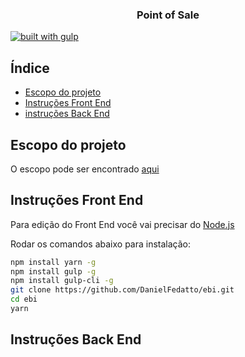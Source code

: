 <h3 align="center">Point of Sale</h3>

[![built with gulp](https://img.shields.io/badge/gulp-built_project-eb4a4b.svg?logo=data%3Aimage%2Fpng%3Bbase64%2CiVBORw0KGgoAAAANSUhEUgAAAAYAAAAOCAMAAAA7QZ0XAAAABlBMVEUAAAD%2F%2F%2F%2Bl2Z%2FdAAAAAXRSTlMAQObYZgAAABdJREFUeAFjAAFGRjSSEQzwUgwQkjAFAAtaAD0Ls2nMAAAAAElFTkSuQmCC)](http://gulpjs.com/)

## Índice
- [Escopo do projeto](#escopo-do-projeto)
- [Instruções Front End](#instruções-front-end)
- [instruções Back End](#instruções-back-end)

## Escopo do projeto
O escopo pode ser encontrado [aqui](https://docs.google.com/document/d/1n4guok72qmRk3mQzUsDvY6MMZT9CgZwo41TyniIIYOg/edit?usp=sharing)

## Instruções Front End
Para edição do Front End você vai precisar do [Node.js](https://nodejs.org/en/)

Rodar os comandos abaixo para instalação:
```bash
npm install yarn -g
npm install gulp -g
npm install gulp-cli -g
git clone https://github.com/DanielFedatto/ebi.git
cd ebi
yarn
```
## Instruções Back End

